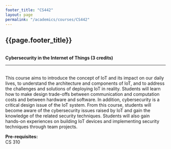 ```yaml
---
footer_title: "CS442"
layout: page
permalink: "/academics/courses/CS442"
---
```


## {{page.footer_title}}

\
**Cybersecurity in the Internet of Things (3 credits)**

---

\
This course aims to introduce the concept of IoT and its impact on our daily lives, to understand the architecture and components of IoT, and to address the challenges and solutions of deploying IoT in reality. Students will learn how to make design trade-offs between communication and computation costs and between hardware and software. In addition, cybersecurity is a critical design issue of the IoT system. From this course, students will become aware of the cybersecurity issues raised by IoT and gain the knowledge of the related security techniques. Students will also gain hands-on experiences on building IoT devices and implementing security techniques through team projects.

**Pre-requisites:**
\
CS 310
